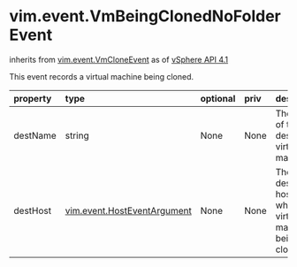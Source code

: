 vim.event.VmBeingClonedNoFolderEvent
====================================
inherits from [vim.event.VmCloneEvent](docs/vim.event.VmCloneEvent.md)
as of [vSphere API 4.1](vim.version.md#vim.version.version6)


This event records a virtual machine being cloned.

| property | type | optional | priv | desc |
|:---------|:-----|:---------|:-----|:-----|
| destName | string | None | None | The name of the destination virtual machine. |
| destHost | [vim.event.HostEventArgument](vim.event.HostEventArgument.md "vim.event.HostEventArgument") | None | None | The destination host to which the virtual machine is being cloned. |


